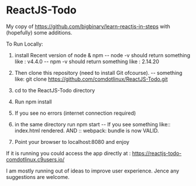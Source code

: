 # ReactJS-Todo
My copy of https://github.com/bigbinary/learn-reactjs-in-steps with (hopefully) some additions.

To Run Locally:
1. install Recent version of node & npm
    -- node -v should return something like : v4.4.0
    -- npm -v should return something like : 2.14.20

2. Then clone this repository (need to install Git ofcourse).
    -- something like: git clone https://github.com/comdotlinux/ReactJS-Todo.git

3. cd to the ReactJS-Todo directory
4. Run npm install
5. If you see no errors (internet connection required)
6. in the same directory run npm start
    -- If you see something like:: index.html rendered. AND :: webpack: bundle is now VALID.
7. Point your browser to localhost:8080 and enjoy

If it is running you could access the app directly at : https://reactjs-todo-comdotlinux.c9users.io/

I am mostly running out of ideas to improve user experience. Jence any suggestions are welcome. 
